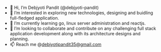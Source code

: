 - 👋 Hi, I’m Debjyoti Pandit (@debjyoti-pandit)
- 👀 I’m interested in exploring new technologies, designing and buidling full-fledged application.
- 🌱 I’m currently learning go, linux server administration and reactjs.
- 💞️ I’m looking to collaborate and contribute on any challenging full stack application development along with its architecture designs and planning.
- 📫 Reach me @debjyotipandit35@gmail.com

<!---
Sachinists/Sachinists is a ✨ special ✨ repository because its `README.md` (this file) appears on your GitHub profile.
You can click the Preview link to take a look at your changes.
--->

